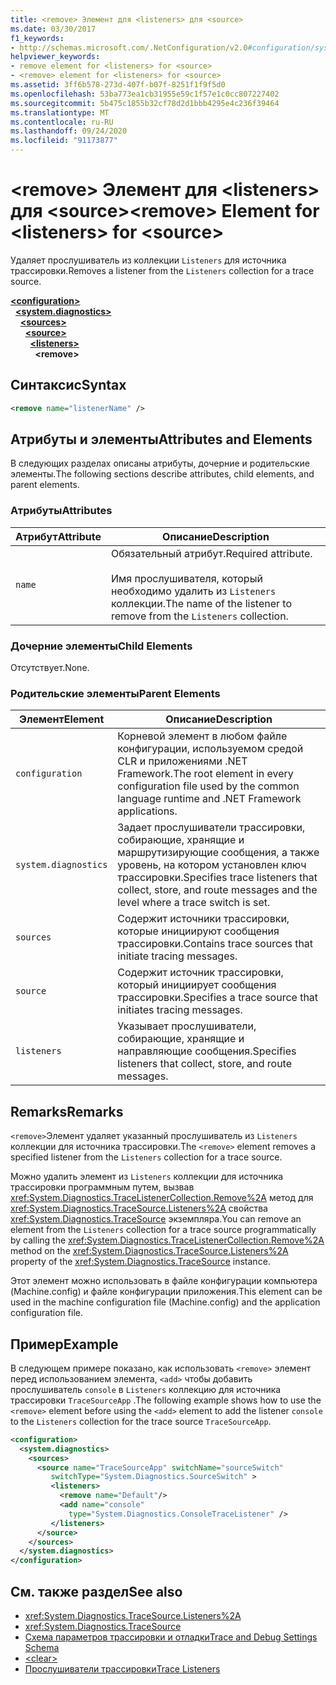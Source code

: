 ```yaml
---
title: <remove> Элемент для <listeners> для <source>
ms.date: 03/30/2017
f1_keywords:
- http://schemas.microsoft.com/.NetConfiguration/v2.0#configuration/system.diagnostics/sources/source/listeners/remove
helpviewer_keywords:
- remove element for <listeners> for <source>
- <remove> element for <listeners> for <source>
ms.assetid: 3ff6b578-273d-407f-b07f-8251f1f9f5d0
ms.openlocfilehash: 53ba773ea1cb31955e59c1f57e1c0cc807227402
ms.sourcegitcommit: 5b475c1855b32cf78d2d1bbb4295e4c236f39464
ms.translationtype: MT
ms.contentlocale: ru-RU
ms.lasthandoff: 09/24/2020
ms.locfileid: "91173877"
---
```

# <a name="remove-element-for-listeners-for-source"></a><span data-ttu-id="cd6fb-102">\<remove> Элемент для \<listeners> для \<source></span><span class="sxs-lookup"><span data-stu-id="cd6fb-102">\<remove> Element for \<listeners> for \<source></span></span>

<span data-ttu-id="cd6fb-103">Удаляет прослушиватель из коллекции `Listeners` для источника трассировки.</span><span class="sxs-lookup"><span data-stu-id="cd6fb-103">Removes a listener from the `Listeners` collection for a trace source.</span></span>  

[**\<configuration>**](../configuration-element.md)\
&nbsp;&nbsp;[**\<system.diagnostics>**](system-diagnostics-element.md)\
&nbsp;&nbsp;&nbsp;&nbsp;[**\<sources>**](sources-element.md)\
&nbsp;&nbsp;&nbsp;&nbsp;&nbsp;&nbsp;[**\<source>**](source-element.md)\
&nbsp;&nbsp;&nbsp;&nbsp;&nbsp;&nbsp;&nbsp;&nbsp;[**\<listeners>**](listeners-element-for-source.md)\
&nbsp;&nbsp;&nbsp;&nbsp;&nbsp;&nbsp;&nbsp;&nbsp;&nbsp;&nbsp;**\<remove>**

## <a name="syntax"></a><span data-ttu-id="cd6fb-104">Синтаксис</span><span class="sxs-lookup"><span data-stu-id="cd6fb-104">Syntax</span></span>  
  
```xml  
<remove name="listenerName" />  
```  
  
## <a name="attributes-and-elements"></a><span data-ttu-id="cd6fb-105">Атрибуты и элементы</span><span class="sxs-lookup"><span data-stu-id="cd6fb-105">Attributes and Elements</span></span>  

 <span data-ttu-id="cd6fb-106">В следующих разделах описаны атрибуты, дочерние и родительские элементы.</span><span class="sxs-lookup"><span data-stu-id="cd6fb-106">The following sections describe attributes, child elements, and parent elements.</span></span>  
  
### <a name="attributes"></a><span data-ttu-id="cd6fb-107">Атрибуты</span><span class="sxs-lookup"><span data-stu-id="cd6fb-107">Attributes</span></span>  
  
|<span data-ttu-id="cd6fb-108">Атрибут</span><span class="sxs-lookup"><span data-stu-id="cd6fb-108">Attribute</span></span>|<span data-ttu-id="cd6fb-109">Описание</span><span class="sxs-lookup"><span data-stu-id="cd6fb-109">Description</span></span>|  
|---------------|-----------------|  
|`name`|<span data-ttu-id="cd6fb-110">Обязательный атрибут.</span><span class="sxs-lookup"><span data-stu-id="cd6fb-110">Required attribute.</span></span><br /><br /> <span data-ttu-id="cd6fb-111">Имя прослушивателя, который необходимо удалить из `Listeners` коллекции.</span><span class="sxs-lookup"><span data-stu-id="cd6fb-111">The name of the listener to remove from the `Listeners` collection.</span></span>|  
  
### <a name="child-elements"></a><span data-ttu-id="cd6fb-112">Дочерние элементы</span><span class="sxs-lookup"><span data-stu-id="cd6fb-112">Child Elements</span></span>  

 <span data-ttu-id="cd6fb-113">Отсутствует.</span><span class="sxs-lookup"><span data-stu-id="cd6fb-113">None.</span></span>  
  
### <a name="parent-elements"></a><span data-ttu-id="cd6fb-114">Родительские элементы</span><span class="sxs-lookup"><span data-stu-id="cd6fb-114">Parent Elements</span></span>  
  
|<span data-ttu-id="cd6fb-115">Элемент</span><span class="sxs-lookup"><span data-stu-id="cd6fb-115">Element</span></span>|<span data-ttu-id="cd6fb-116">Описание</span><span class="sxs-lookup"><span data-stu-id="cd6fb-116">Description</span></span>|  
|-------------|-----------------|  
|`configuration`|<span data-ttu-id="cd6fb-117">Корневой элемент в любом файле конфигурации, используемом средой CLR и приложениями .NET Framework.</span><span class="sxs-lookup"><span data-stu-id="cd6fb-117">The root element in every configuration file used by the common language runtime and .NET Framework applications.</span></span>|  
|`system.diagnostics`|<span data-ttu-id="cd6fb-118">Задает прослушиватели трассировки, собирающие, хранящие и маршрутизирующие сообщения, а также уровень, на котором установлен ключ трассировки.</span><span class="sxs-lookup"><span data-stu-id="cd6fb-118">Specifies trace listeners that collect, store, and route messages and the level where a trace switch is set.</span></span>|  
|`sources`|<span data-ttu-id="cd6fb-119">Содержит источники трассировки, которые инициируют сообщения трассировки.</span><span class="sxs-lookup"><span data-stu-id="cd6fb-119">Contains trace sources that initiate tracing messages.</span></span>|  
|`source`|<span data-ttu-id="cd6fb-120">Содержит источник трассировки, который инициирует сообщения трассировки.</span><span class="sxs-lookup"><span data-stu-id="cd6fb-120">Specifies a trace source that initiates tracing messages.</span></span>|  
|`listeners`|<span data-ttu-id="cd6fb-121">Указывает прослушиватели, собирающие, хранящие и направляющие сообщения.</span><span class="sxs-lookup"><span data-stu-id="cd6fb-121">Specifies listeners that collect, store, and route messages.</span></span>|  
  
## <a name="remarks"></a><span data-ttu-id="cd6fb-122">Remarks</span><span class="sxs-lookup"><span data-stu-id="cd6fb-122">Remarks</span></span>  

 <span data-ttu-id="cd6fb-123">`<remove>`Элемент удаляет указанный прослушиватель из `Listeners` коллекции для источника трассировки.</span><span class="sxs-lookup"><span data-stu-id="cd6fb-123">The `<remove>` element removes a specified listener from the `Listeners` collection for a trace source.</span></span>  
  
 <span data-ttu-id="cd6fb-124">Можно удалить элемент из `Listeners` коллекции для источника трассировки программным путем, вызвав <xref:System.Diagnostics.TraceListenerCollection.Remove%2A> метод для <xref:System.Diagnostics.TraceSource.Listeners%2A> свойства <xref:System.Diagnostics.TraceSource> экземпляра.</span><span class="sxs-lookup"><span data-stu-id="cd6fb-124">You can remove an element from the `Listeners` collection for a trace source programmatically by calling the <xref:System.Diagnostics.TraceListenerCollection.Remove%2A> method on the <xref:System.Diagnostics.TraceSource.Listeners%2A> property of the <xref:System.Diagnostics.TraceSource> instance.</span></span>  
  
 <span data-ttu-id="cd6fb-125">Этот элемент можно использовать в файле конфигурации компьютера (Machine.config) и файле конфигурации приложения.</span><span class="sxs-lookup"><span data-stu-id="cd6fb-125">This element can be used in the machine configuration file (Machine.config) and the application configuration file.</span></span>  
  
## <a name="example"></a><span data-ttu-id="cd6fb-126">Пример</span><span class="sxs-lookup"><span data-stu-id="cd6fb-126">Example</span></span>  

 <span data-ttu-id="cd6fb-127">В следующем примере показано, как использовать `<remove>` элемент перед использованием элемента, `<add>` чтобы добавить прослушиватель `console` в `Listeners` коллекцию для источника трассировки `TraceSourceApp` .</span><span class="sxs-lookup"><span data-stu-id="cd6fb-127">The following example shows how to use the `<remove>` element before using the `<add>` element to add the listener `console` to the `Listeners` collection for the trace source `TraceSourceApp`.</span></span>  
  
```xml  
<configuration>  
  <system.diagnostics>  
    <sources>  
      <source name="TraceSourceApp" switchName="sourceSwitch"
         switchType="System.Diagnostics.SourceSwitch" >  
         <listeners>  
           <remove name="Default"/>  
           <add name="console"
             type="System.Diagnostics.ConsoleTraceListener" />  
         </listeners>  
      </source>  
    </sources>  
  </system.diagnostics>  
</configuration>
```  
  
## <a name="see-also"></a><span data-ttu-id="cd6fb-128">См. также раздел</span><span class="sxs-lookup"><span data-stu-id="cd6fb-128">See also</span></span>

- <xref:System.Diagnostics.TraceSource.Listeners%2A>
- <xref:System.Diagnostics.TraceSource>
- [<span data-ttu-id="cd6fb-129">Схема параметров трассировки и отладки</span><span class="sxs-lookup"><span data-stu-id="cd6fb-129">Trace and Debug Settings Schema</span></span>](index.md)
- [\<clear>](clear-element-for-listeners-for-source.md)
- [<span data-ttu-id="cd6fb-130">Прослушиватели трассировки</span><span class="sxs-lookup"><span data-stu-id="cd6fb-130">Trace Listeners</span></span>](../../../debug-trace-profile/trace-listeners.md)
